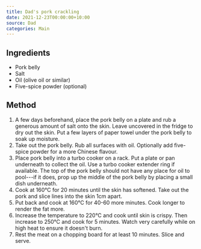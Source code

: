 ```yaml
---
title: Dad's pork crackling
date: 2021-12-23T00:00:00+10:00
source: Dad
categories: Main
---
```


## Ingredients
* Pork belly
* Salt
* Oil (olive oil or similar)
* Five-spice powder (optional)

## Method
1. A few days beforehand, place the pork belly on a plate and rub a generous amount of salt onto the skin. Leave uncovered in the fridge to dry out the skin. Put a few layers of paper towel under the pork belly to soak up moisture.
2. Take out the pork belly. Rub all surfaces with oil. Optionally add five-spice powder for a more Chinese flavour.
3. Place pork belly into a turbo cooker on a rack. Put a plate or pan underneath to collect the oil. Use a turbo cooker extender ring if available. The top of the pork belly should not have any place for oil to pool---if it does, prop up the middle of the pork belly by placing a small dish underneath.
4. Cook at 160°C for 20 minutes until the skin has softened. Take out the pork and slice lines into the skin 1cm apart.
5. Put back and cook at 160°C for 40-60 more minutes. Cook longer to render the fat more.
6. Increase the temperature to 220°C and cook until skin is crispy. Then increase to 250°C and cook for 5 minutes. Watch very carefully while on high heat to ensure it doesn't burn.
7. Rest the meat on a chopping board for at least 10 minutes. Slice and serve.